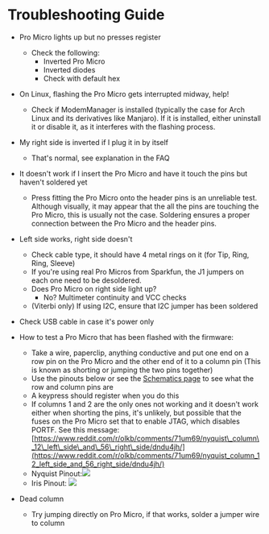 # Troubleshooting Guide

- Pro Micro lights up but no presses register
    - Check the following:
        - Inverted Pro Micro
        - Inverted diodes
        - Check with default hex

- On Linux, flashing the Pro Micro gets interrupted midway, help!
    - Check if ModemManager is installed (typically the case for Arch Linux and its derivatives like Manjaro). If it is installed, either uninstall it or disable it, as it interferes with the flashing process.

- My right side is inverted if I plug it in by itself
    - That's normal, see explanation in the FAQ

- It doesn't work if I insert the Pro Micro and have it touch the pins but haven't soldered yet
    - Press fitting the Pro Micro onto the header pins is an unreliable test. Although visually, it may appear that the all the pins are touching the Pro Micro, this is usually not the case. Soldering ensures a proper connection between the Pro Micro and the header pins.

- Left side works, right side doesn't
    - Check cable type, it should have 4 metal rings on it \(for Tip, Ring, Ring, Sleeve\)
    - If you're using real Pro Micros from Sparkfun, the J1 jumpers on each one need to be desoldered.
    - Does Pro Micro on right side light up?
        * No? Multimeter continuity and VCC checks
    - (Viterbi only) If using I2C, ensure that I2C jumper has been soldered

- Check USB cable in case it's power only

- How to test a Pro Micro that has been flashed with the firmware:
    - Take a wire, paperclip, anything conductive and put one end on a row pin on the Pro Micro and the other end of it to a column pin (This is known as shorting or jumping the two pins together)
    - Use the pinouts below or see the [Schematics page](schematics.md) to see what the row and column pins are
    - A keypress should register when you do this
    - If columns 1 and 2 are the only ones not working and it doesn't work either when shorting the pins, it's unlikely, but possible that the fuses on the Pro Micro set that to enable JTAG, which disables PORTF. See this message: [https://www.reddit.com/r/olkb/comments/71um69/nyquist\_column\_12\_left\_side\_and\_56\_right\_side/dndu4jh/](https://www.reddit.com/r/olkb/comments/71um69/nyquist_column_12_left_side_and_56_right_side/dndu4jh/)
    * Nyquist Pinout:![](https://i.imgur.com/CNxRMGg.png)
    * Iris Pinout:
      ![](https://i.imgur.com/JdiVIcG.png)

- Dead column
    - Try jumping directly on Pro Micro, if that works, solder a jumper wire to column


